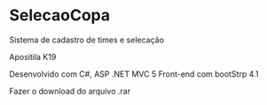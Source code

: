 # SelecaoCopa


Sistema de cadastro de times e selecação

Apositila K19

Desenvolvido com C#, ASP .NET MVC 5
Front-end com bootStrp 4.1

Fazer o download do arquivo .rar
